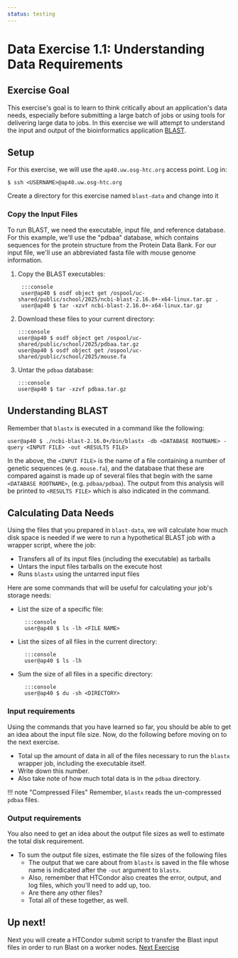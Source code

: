 ```yaml
---
status: testing
---
```


Data Exercise 1.1: Understanding Data Requirements
===============================

Exercise Goal 
-------------

This exercise's goal is to learn to think critically about an application's data needs, especially before submitting a
large batch of jobs or using tools for delivering large data to jobs.
In this exercise we will attempt to understand the input and output of the bioinformatics application
[BLAST](http://blast.ncbi.nlm.nih.gov/).

Setup
-----

For this exercise, we will use the `ap40.uw.osg-htc.org` access point. Log in:

``` hl_lines="1"
$ ssh <USERNAME>@ap40.uw.osg-htc.org
```

Create a directory for this exercise named `blast-data` and change into it

### Copy the Input Files ###

To run BLAST, we need the executable, input file, and reference
database. For this example, we'll use the "pdbaa" database, which
contains sequences for the protein structure from the Protein Data Bank.
For our input file, we'll use an abbreviated fasta file with mouse
genome information.

1. Copy the BLAST executables:
   
        :::console
        user@ap40 $ osdf object get /ospool/uc-shared/public/school/2025/ncbi-blast-2.16.0+-x64-linux.tar.gz .
        user@ap40 $ tar -xzvf ncbi-blast-2.16.0+-x64-linux.tar.gz

1.  Download these files to your current directory:

        :::console
        user@ap40 $ osdf object get /ospool/uc-shared/public/school/2025/pdbaa.tar.gz
        user@ap40 $ osdf object get /ospool/uc-shared/public/school/2025/mouse.fa

1.  Untar the `pdbaa` database:

        :::console
        user@ap40 $ tar -xzvf pdbaa.tar.gz

Understanding BLAST
-------------------

Remember that `blastx` is executed in a command like the following:

``` console
user@ap40 $ ./ncbi-blast-2.16.0+/bin/blastx -db <DATABASE ROOTNAME> -query <INPUT FILE> -out <RESULTS FILE>
```

In the above, the `<INPUT FILE>` is the name of a file containing a number of genetic sequences (e.g. `mouse.fa`), and
the database that these are compared against is made up of several files that begin with the same `<DATABASE ROOTNAME>`,
(e.g. `pdbaa/pdbaa`).
The output from this analysis will be printed to `<RESULTS FILE>` which is also indicated in the command.

Calculating Data Needs
----------------------

Using the files that you prepared in `blast-data`, we will calculate how much disk space is needed if we were to
run a hypothetical BLAST job with a wrapper script, where the job:

- Transfers all of its input files (including the executable) as tarballs
- Untars the input files tarballs on the execute host
- Runs `blastx` using the untarred input files

Here are some commands that will be useful for calculating your job's storage needs:

- List the size of a specific file:

        :::console
        user@ap40 $ ls -lh <FILE NAME>

- List the sizes of all files in the current directory:

        :::console
        user@ap40 $ ls -lh

- Sum the size of all files in a specific directory:

        :::console
        user@ap40 $ du -sh <DIRECTORY>

### Input requirements

Using the commands that you have learned so far, you should be able to get an idea about the input file size. Now, do the following before moving on to the next exercise.

- Total up the amount of data in all of the files necessary to run the `blastx` wrapper job, including the executable itself.
- Write down this number.
- Also take note of how much total data is in the `pdbaa` directory.

!!! note "Compressed Files"
    Remember, `blastx` reads the un-compressed `pdbaa` files.

### Output requirements

You also  need to get an idea about the output file sizes as well to estimate the total disk requirement. 

- To sum the output file sizes, estimate the file sizes of the following files
   - The output that we care about from `blastx` is saved in the file whose name is indicated after the `-out` argument to
`blastx`.
   - Also, remember that HTCondor also creates the error, output, and log files, which you'll need to add up, too.
   - Are there any other files?
   - Total all of these together, as well.

<!--
#removed for 2020 Virtual school since (I assume) we won't have a group discussion forum 
Talk about this as a group!
---------------------------

Once you have completed the above tasks, we'll talk about the totals as a group.

-   How much disk space is required on the submit server for one blastx run with the input files you used before?
    (Input data)
-   How much disk space is required on the worker node? (uncompressed + output data)
-   How *many* files are needed and created for each run? (Output data)
-   How much total disk space would be necessary on the submit server to run 10 jobs?
    (remember that some of the files will be shared by all 10 jobs, and will not be multiplied)

Answers
-------

- Submit server: Only compressed files needed.  Don't need uncompressed on submit server node.
    - pdbaa.tar.gz: 22MB
    - blastx.tar.gz: 14MB
    - mouse.fa.tar.gz: 104K
    - Total: ~36MB
- Worker Node: Compressed files + uncompressed files
    - pdbaa: 97MB
    - blastx: 39MB
    - mouse.fa: 389KB
    - results: 11MB
    - stdout: 0
    - stderr: 0
    - Compressed files: ~36MB
    - Total: ~183MB
- How many files are needed and created for each run?
    - files in pdbaa: 12
    - blastx: 1
    - mouse.fa: 1
    - results: 1
    - stdout + stderr = 2
    - total: 17
- Submit server with 10 jobs
    - Only need multiple queries, because that is what is different.
    - so pdbaa (22MB) + blastx (14MB) + 10 * mouse.fa (104k) = ~37MB

-->

<!--
## Removed 2019, not sure how users are supposed to reasonably get this info
-   Assuming that each file is read completely by BLAST, and since you know how long blastx runs (time it):
    -   At what rate are files read in?
    -   How many MB/s?
- Rates:
    - my run, and this can vary: 198 seconds
    - 17 / 198 = 0.086 files per second (low)
    - 149 / 198 = 0.75 MBs per second


-->

Up next!
--------

Next you will create a HTCondor submit script to transfer the Blast input files in order to run Blast on a worker nodes.
[Next Exercise](part1-ex2-file-transfer.md)
